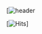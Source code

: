 [![header](https://capsule-render.vercel.app/api?type=rounded&height=300&color=gradient&text=Banhogu%20Github)

[![Hits](https://capsule-render.vercel.app/api?type=venom&height=300&color=gradient&text=Banhogu%20Github&reversal=false&textBg=false&fontColor=808080&fontAlign=52)]
